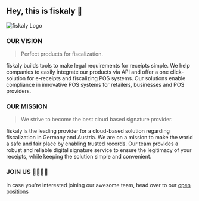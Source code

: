 ## Hey, this is fiskaly 👋

![fiskaly Logo](https://www.fiskaly.com/fiskaly_logo.svg)

### OUR VISION

> Perfect products for fiscalization.

fiskaly builds tools to make legal requirements for receipts simple. We help companies to easily integrate our products via API and offer a one click-solution for e-receipts and fiscalizing POS systems. Our solutions enable compliance in innovative POS systems for retailers, businesses and POS providers.

### OUR MISSION

> We strive to become the best cloud based signature provider.

fiskaly is the leading provider for a cloud-based solution regarding fiscalization in Germany and Austria. We are on a mission to make the world a safe and fair place by enabling trusted records. Our team provides a robust and reliable digital signature service to ensure the legitimacy of your receipts, while keeping the solution simple and convenient.

### JOIN US 👩‍💻🧑‍💻

In case you're interested joining our awesome team, head over to our [open positions](https://www.fiskaly.com/jobs)
